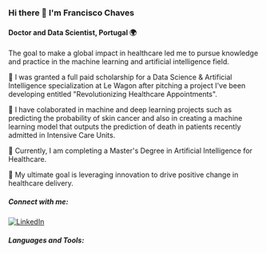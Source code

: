 ### Hi there 👋  I'm Francisco Chaves

#### Doctor and Data Scientist, Portugal 🌍

The goal to make a global impact in healthcare led me to pursue knowledge and practice in the machine learning and artificial intelligence field. 

🎯  I was granted a full paid scholarship for a Data Science & Artificial Intelligence specialization at Le Wagon after pitching a project I've been developing entitled "Revolutionizing Healthcare Appointments".

🦾  I have colaborated in machine and deep learning projects such as predicting the probability of skin cancer and also in creating a machine learning model that outputs the prediction of death in patients recently admitted in Intensive Care Units.

🔑  Currently, I am completing a Master's Degree in Artificial Intelligence for Healthcare.

🚀 My ultimate goal is leveraging innovation to drive positive change in healthcare delivery.

##### Connect with me:
  <a href="https://www.linkedin.com/in/franciscochaves33/" target="_blank"><img src="https://img.shields.io/badge/LinkedIn-%230077B5.svg?&style=flat-square&logo=linkedin&logoColor=white" alt="LinkedIn"></a>

##### Languages and Tools:



<!--
**FChaves33/FChaves33** is a ✨ _special_ ✨ repository because its `README.md` (this file) appears on your GitHub profile.

Here are some ideas to get you started:

- 🔭 I’m currently working on ...
- 🌱 I’m currently learning ...
- 👯 I’m looking to collaborate on ...
- 🤔 I’m looking for help with ...
- 💬 Ask me about ...
- 📫 How to reach me: ...
- 😄 Pronouns: ...
- ⚡ Fun fact: ...
-->
